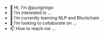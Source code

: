 - 👋 Hi, I’m @purigringo
- 👀 I’m interested in ...
- 🌱 I’m currently learning NLP and Blockchain
- 💞️ I’m looking to collaborate on ...
- 📫 How to reach me ...

<!---
purigringo/purigringo is a ✨ special ✨ repository because its `README.md` (this file) appears on your GitHub profile.
You can click the Preview link to take a look at your changes.
--->
